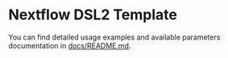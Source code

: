 # Nextflow DSL2 Template

You can find detailed usage examples and available parameters documentation in [docs/README.md](docs/README.md).
